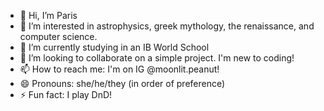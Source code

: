 - 👋 Hi, I’m Paris
- 👀 I’m interested in astrophysics, greek mythology, the renaissance, and computer science.
- 🌱 I’m currently studying in an IB World School
- 💞️ I’m looking to collaborate on a simple project. I'm new to coding!
- 📫 How to reach me: I'm on IG @moonlit.peanut!
- 😄 Pronouns: she/he/they (in order of preference)
- ⚡ Fun fact: I play DnD! 

<!---
pxrisaster/pxrisaster is a ✨ special ✨ repository because its `README.md` (this file) appears on your GitHub profile.
You can click the Preview link to take a look at your changes.
--->
